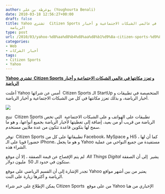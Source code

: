 ```yaml
---
author: يوغرطة بن علي (Youghourta Benali)
date: 2010-03-18 12:56:27+00:00
draft: false
title: Yahoo تشتري  Citizen Sports و تعزز مكانتها في عالمي الشبكات الاجتماعية و أخبار
  الرياضة
type: post
url: /2010/03/yahoo-%d8%aa%d8%b4%d8%aa%d8%b1%d9%8a-citizen-sports-%d9%88-%d8%aa%d8%b9%d8%b2%d8%b2-%d9%85%d9%83%d8%a7%d9%86%d8%aa%d9%87%d8%a7-%d9%81%d9%8a-%d8%b9%d8%a7%d9%84%d9%85%d9%8a-%d8%a7%d9%84%d8%b4%d8%a8/
categories:
- Web
- أخبار الشركات
tags:
- Citizen Sports
- Yahoo
---
```


[**Yahoo تشتري  Citizen Sports و تعزز مكانتها في عالمي الشبكات الاجتماعية و أخبار الرياضة**](https://www.it-scoop.com/2010/03/yahoo-%d8%aa%d8%b4%d8%aa%d8%b1%d9%8a-citizen-sports-%d9%88-%d8%aa%d8%b9%d8%b2%d8%b2-%d9%85%d9%83%d8%a7%d9%86%d8%aa%d9%87%d8%a7-%d9%81%d9%8a-%d8%b9%d8%a7%d9%84%d9%85%d9%8a-%d8%a7%d9%84%d8%b4%d8%a8/)


أعلنت Yahoo أمس عن شرائها  Citizen Sports الـ StartUp المتخصصة في  تطبيقات و أخبار الرياضة، و بذلك تعزز مكانتها في كل من الشبكات الاجتماعية  و أخبار الرياضة.


[![](https://www.it-scoop.com/wp-content/uploads/2010/03/Citizen-Sports.jpg)
](https://www.it-scoop.com/2010/03/yahoo-%d8%aa%d8%b4%d8%aa%d8%b1%d9%8a-citizen-sports-%d9%88-%d8%aa%d8%b9%d8%b2%d8%b2-%d9%85%d9%83%d8%a7%d9%86%d8%aa%d9%87%d8%a7-%d9%81%d9%8a-%d8%b9%d8%a7%d9%84%d9%85%d9%8a-%d8%a7%d9%84%d8%b4%d8%a8/)


تنتج  Citizen Sports تطبيقات على الهواتف و على الشبكات الاجتماعية  التي تخص الرياضة من قريب أو من بعيد، إضافة إلى تغطيتها لأخبار الرياضة بجميع أنواعها، و هو ما سمح لها بتكوين قاعدة تتكون من عدة ملايين مستخدم.

توفر  Citizen Sports تطبيقاتها على كل من Facebook، MySpace و Hi5 ، كما أن لها حضورا قويا على الـ iPhone، و هو ما يجعل Yahoo مستفيدة من جميع النواحي من عملية الشراء هذه.

لم يتم الإفصاح عن قيمة الصفقة ، إلا أن موقع  _All Things Digital_ يشير  إلى أن الصفقة ستكون في حدود الـ 50  مليون دولار.

تجدر الإشارة إلى أن القسم الرياضي على موقع Yahoo يعتبر من بين أشهر مواقع الرياضة و أكثرها زيارة على النت.

يمكن الإطلاع على خبر شراء Citizen Sports  من على موقع Yahoo الإخباري من هنا
